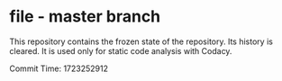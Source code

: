 # file - master branch

This repository contains the frozen state of the repository.
Its history is cleared. It is used only for static code
analysis with Codacy.

Commit Time: 1723252912